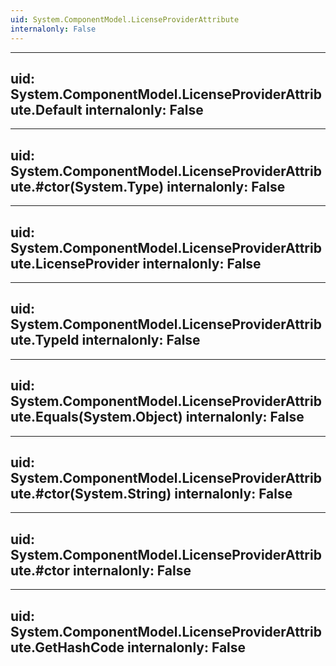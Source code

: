 ```yaml
---
uid: System.ComponentModel.LicenseProviderAttribute
internalonly: False
---
```


---
uid: System.ComponentModel.LicenseProviderAttribute.Default
internalonly: False
---

---
uid: System.ComponentModel.LicenseProviderAttribute.#ctor(System.Type)
internalonly: False
---

---
uid: System.ComponentModel.LicenseProviderAttribute.LicenseProvider
internalonly: False
---

---
uid: System.ComponentModel.LicenseProviderAttribute.TypeId
internalonly: False
---

---
uid: System.ComponentModel.LicenseProviderAttribute.Equals(System.Object)
internalonly: False
---

---
uid: System.ComponentModel.LicenseProviderAttribute.#ctor(System.String)
internalonly: False
---

---
uid: System.ComponentModel.LicenseProviderAttribute.#ctor
internalonly: False
---

---
uid: System.ComponentModel.LicenseProviderAttribute.GetHashCode
internalonly: False
---
